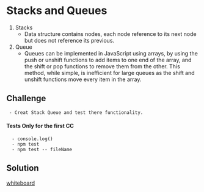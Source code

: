 #  Stacks and Queues
 
 1. Stacks
      - Data structure contains nodes, each node reference to its next node but does not reference its previous.
 2. Queue
      - Queues can be implemented in JavaScript using arrays, by using the push or unshift functions to add items to one end of the array, and the shift or pop functions to remove them from the other. This method, while simple, is inefficient for large queues as the shift and unshift functions move every item in the array.

## Challenge
     
     - Creat Stack Queue and test there functionality. 

#### Tests Only for the first CC
      
      - console.log()
      - npm test
      - npm test -- fileName
       
## Solution

[whiteboard](https://github.com/Balqees-401-advanced-javascript/data-structures-and-algorithms/blob/master/assets/Queues.png)